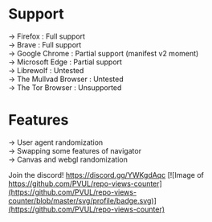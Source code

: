 # Support
-> Firefox : Full support      
-> Brave : Full support      
-> Google Chrome : Partial support (manifest v2 moment)      
-> Microsoft Edge : Partial support     
-> Librewolf : Untested      
-> The Mullvad Browser : Untested    
-> The Tor Browser : Unsupported     

# Features
-> User agent randomization     
-> Swapping some features of navigator      
-> Canvas and webgl randomization     

Join the discord! https://discord.gg/YWKgdAqc
[![Image of https://github.com/PVUL/repo-views-counter](https://github.com/PVUL/repo-views-counter/blob/master/svg/profile/badge.svg)](https://github.com/PVUL/repo-views-counter)
